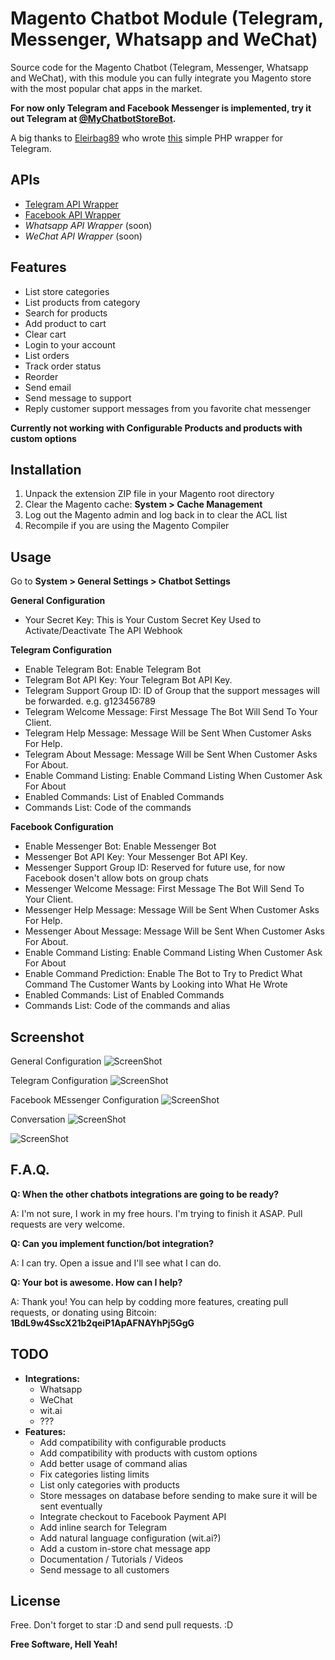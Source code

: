 # Magento Chatbot Module (Telegram, Messenger, Whatsapp and WeChat)

Source code for the Magento Chatbot (Telegram, Messenger, Whatsapp and WeChat), with this module you can fully integrate you Magento store with the most popular chat apps in the market.

**For now only Telegram and Facebook Messenger is implemented, try it out Telegram at [@MyChatbotStoreBot](https://telegram.me/MyChatbotStoreBot).**

A big thanks to [Eleirbag89](https://github.com/Eleirbag89/) who wrote [this](https://github.com/Eleirbag89/TelegramBotPHP) simple PHP wrapper for Telegram.

## APIs
- [Telegram API Wrapper](https://github.com/Eleirbag89/TelegramBotPHP)
- [Facebook API Wrapper](https://github.com/blopa/MessengerBotPHP)
- *Whatsapp API Wrapper* (soon)
- *WeChat API Wrapper* (soon)

## Features
- List store categories
- List products from category
- Search for products
- Add product to cart
- Clear cart
- Login to your account
- List orders
- Track order status
- Reorder
- Send email
- Send message to support
- Reply customer support messages from you favorite chat messenger

**Currently not working with Configurable Products and products with custom options**

## Installation

1. Unpack the extension ZIP file in your Magento root directory
2. Clear the Magento cache: **System > Cache Management**
3. Log out the Magento admin and log back in to clear the ACL list
4. Recompile if you are using the Magento Compiler

## Usage

Go to **System > General Settings  > Chatbot Settings**

**General Configuration**

- Your Secret Key: This is Your Custom Secret Key Used to Activate/Deactivate The API Webhook

**Telegram Configuration**

- Enable Telegram Bot: Enable Telegram Bot
- Telegram Bot API Key: Your Telegram Bot API Key.
- Telegram Support Group ID: ID of Group that the support messages will be forwarded. e.g. g123456789
- Telegram Welcome Message: First Message The Bot Will Send To Your Client.
- Telegram Help Message: Message Will be Sent When Customer Asks For Help.
- Telegram About Message: Message Will be Sent When Customer Asks For About.
- Enable Command Listing: Enable Command Listing When Customer Ask For About
- Enabled Commands: List of Enabled Commands
- Commands List: Code of the commands

**Facebook Configuration**

- Enable Messenger Bot: Enable Messenger Bot
- Messenger Bot API Key: Your Messenger Bot API Key.
- Messenger Support Group ID: Reserved for future use, for now Facebook dosen't allow bots on group chats
- Messenger Welcome Message: First Message The Bot Will Send To Your Client.
- Messenger Help Message: Message Will be Sent When Customer Asks For Help.
- Messenger About Message: Message Will be Sent When Customer Asks For About.
- Enable Command Listing: Enable Command Listing When Customer Ask For About
- Enable Command Prediction: Enable The Bot to Try to Predict What Command The Customer Wants by Looking into What He Wrote
- Enabled Commands: List of Enabled Commands
- Commands List: Code of the commands and alias

## Screenshot
General Configuration
![ScreenShot](https://raw.githubusercontent.com/blopa/Magento-Chatbot/master/screenshots/image_1.png)

Telegram Configuration
![ScreenShot](https://raw.githubusercontent.com/blopa/Magento-Chatbot/master/screenshots/image_2.png)

Facebook MEssenger Configuration
![ScreenShot](https://raw.githubusercontent.com/blopa/Magento-Chatbot/master/screenshots/image_3.png)

Conversation
![ScreenShot](https://raw.githubusercontent.com/blopa/Magento-Chatbot/master/screenshots/image_4.jpg)

![ScreenShot](https://raw.githubusercontent.com/blopa/Magento-Chatbot/master/screenshots/image_5.jpg)

## F.A.Q.
**Q: When the other chatbots integrations are going to be ready?**

A: I'm not sure, I work in my free hours. I'm trying to finish it ASAP. Pull requests are very welcome.

**Q: Can you implement <???> function/bot integration?**

A: I can try. Open a issue and I'll see what I can do.

**Q: Your bot is awesome. How can I help?**

A: Thank you! You can help by codding more features, creating pull requests, or donating using Bitcoin: **1BdL9w4SscX21b2qeiP1ApAFNAYhPj5GgG**

## TODO
- **Integrations:**
	- Whatsapp
	- WeChat
	- wit.ai
	- ???
- **Features:**
	- Add compatibility with configurable products
	- Add compatibility with products with custom options
	- Add better usage of command alias
	- Fix categories listing limits
	- List only categories with products
	- Store messages on database before sending to make sure it will be sent eventually
	- Integrate checkout to Facebook Payment API
	- Add inline search for Telegram
	- Add natural language configuration (wit.ai?)
	- Add a custom in-store chat message app
	- Documentation / Tutorials / Videos
	- Send message to all customers

## License
Free. Don't forget to star :D and send pull requests. :D

**Free Software, Hell Yeah!**